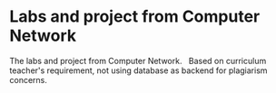 # Labs and project from Computer Network
The labs and project from Computer Network.  
Based on curriculum teacher's requirement, not using database as backend for plagiarism concerns.

